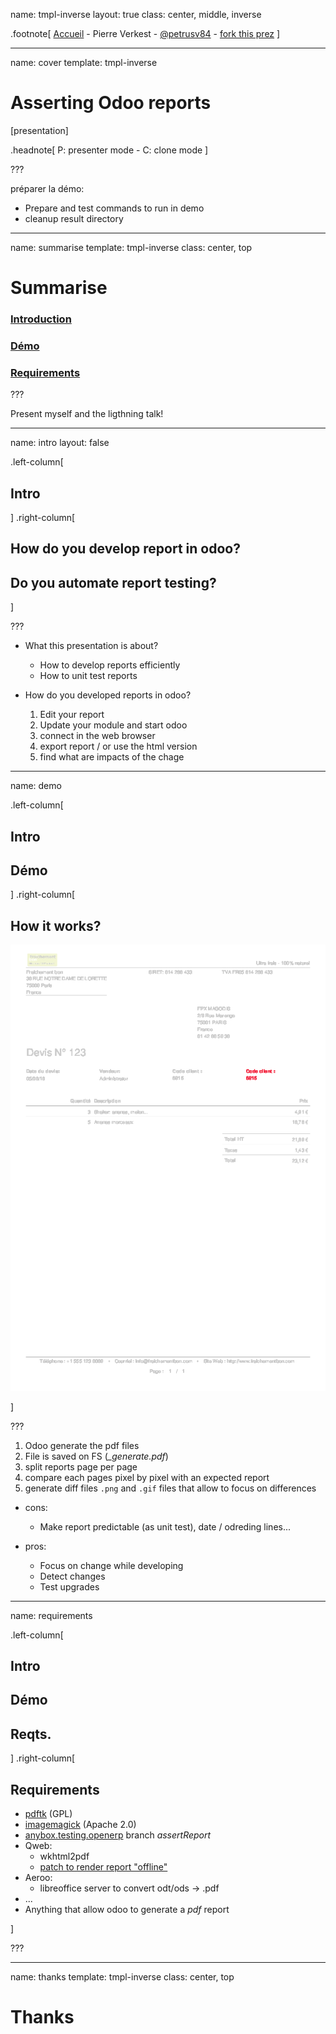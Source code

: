 name: tmpl-inverse
layout: true
class: center, middle, inverse

.footnote[
  [Accueil](#cover) -
  Pierre Verkest - [@petrusv84](http://twitter.com/petrusv84) -
  [fork this prez](https://github.com/petrus-v/assert-odoo-report-prez)
]

---
name: cover
template: tmpl-inverse

# Asserting Odoo reports
[presentation]

.headnote[
  P: presenter mode -
  C: clone mode
]

???

préparer la démo:

* Prepare and test commands to run in demo
* cleanup result directory


---
name: summarise
template: tmpl-inverse
class: center, top

# Summarise

### [Introduction](#intro)
### [Démo](#demo)
### [Requirements](#requirements)

???

Present myself and the ligthning talk!

---
name: intro
layout: false

.left-column[
  ## Intro
]
.right-column[

## How do you develop report in odoo?

## Do you automate report testing?

]

???

* What this presentation is about? 
    
    * How to develop reports efficiently
    * How to unit test reports

* How do you developed reports in odoo?

    1. Edit your report
    2. Update your module and start odoo
    3. connect in the web browser
    4. export report / or use the html version
    5. find what are impacts of the chage


---

name: demo

.left-column[
  ## Intro
  ## Démo
]
.right-column[

## How it works?

![Diff](img/diff.png)

]

???

1. Odoo generate the pdf files
2. File is saved on FS (*_generate.pdf*)
3. split reports page per page
4. compare each pages pixel by pixel with an expected report
5. generate diff files `.png` and `.gif` files that allow to focus on
   differences

* cons:

    * Make report predictable (as unit test), date / odreding lines...

* pros:

    * Focus on change while developing
    * Detect changes
    * Test upgrades

---

name: requirements

.left-column[
  ## Intro
  ## Démo
  ## Reqts.
]
.right-column[

## Requirements

* [pdftk](https://www.pdflabs.com/docs/pdftk-man-page/) (GPL)
* [imagemagick](www.imagemagick.org) (Apache 2.0)
* [anybox.testing.openerp](
  https://bitbucket.org/anybox/anybox.testing.openerp/branch/assertReport
  "Assert report") branch *assertReport*
* Qweb:
    * wkhtml2pdf
    * [patch to render report "offline"](
      https://github.com/OCA/OCB/pull/550 
      "PR to generate Qweb report without server")
* Aeroo:
    * libreoffice server to convert odt/ods -> .pdf
* ... 
* Anything that allow odoo to generate a *pdf* report

]

???

---

name: thanks
template: tmpl-inverse
class: center, top

# Thanks
